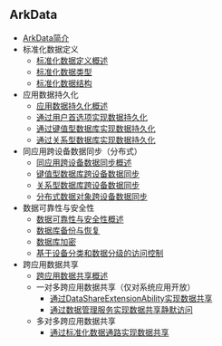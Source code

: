 ## ArkData

- [ArkData简介](../database/data-mgmt-overview.md)
- 标准化数据定义
  - [标准化数据定义概述](../database/unified-data-definition-overview.md)
  - [标准化数据类型](../database/uniform-data-type-descriptors.md)
  - [标准化数据结构](../database/uniform-data-structure.md)
- 应用数据持久化
  - [应用数据持久化概述](../database/app-data-persistence-overview.md)
  - [通过用户首选项实现数据持久化](../database/data-persistence-by-preferences.md)
  - [通过键值型数据库实现数据持久化](../database/data-persistence-by-kv-store.md)
  - [通过关系型数据库实现数据持久化](../database/data-persistence-by-rdb-store.md)
- 同应用跨设备数据同步（分布式）
  - [同应用跨设备数据同步概述](../database/sync-app-data-across-devices-overview.md)
  - [键值型数据库跨设备数据同步](../database/data-sync-of-kv-store.md)
  - [关系型数据库跨设备数据同步](../database/data-sync-of-rdb-store.md)
  - [分布式数据对象跨设备数据同步](../database/data-sync-of-distributed-data-object.md)
- 数据可靠性与安全性
  - [数据可靠性与安全性概述](../database/data-reliability-security-overview.md)
  - [数据库备份与恢复](../database/data-backup-and-restore.md)
  - [数据库加密](../database/data-encryption.md)
  - [基于设备分类和数据分级的访问控制](../database/access-control-by-device-and-data-level.md)
- 跨应用数据共享
  - [跨应用数据共享概述](../database/data-share-overview.md)
  - 一对多跨应用数据共享（仅对系统应用开放）
    - [通过DataShareExtensionAbility实现数据共享](../database/share-data-by-datashareextensionability.md)
    - [通过数据管理服务实现数据共享静默访问](../database/share-data-by-silent-access.md)
  - 多对多跨应用数据共享 
    - [通过标准化数据通路实现数据共享](../database/unified-data-channels.md)